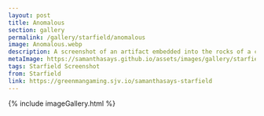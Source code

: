 ```yaml
---
layout: post
title: Anomalous
section: gallery
permalink: /gallery/starfield/anomalous
image: Anomalous.webp
description: A screenshot of an artifact embedded into the rocks of a cave from Starfield, taken by Samantha Says.
metaImage: https://samanthasays.github.io/assets/images/gallery/starfield/Anomalous.webp
tags: Starfield Screenshot
from: Starfield
link: https://greenmangaming.sjv.io/samanthasays-starfield
---
```

{% include imageGallery.html %}